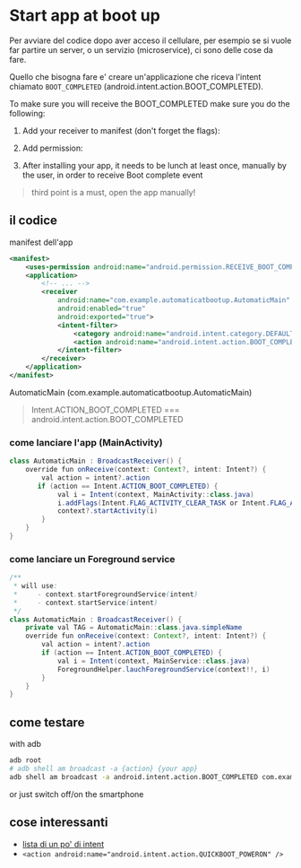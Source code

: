 # Start app at boot up

Per avviare del codice dopo aver acceso il cellulare, per esempio se si vuole far partire un server, o un servizio (microservice), ci sono delle cose da fare.

Quello che bisogna fare e' creare un'applicazione che riceva l'intent chiamato `BOOT_COMPLETED` (android.intent.action.BOOT_COMPLETED).

To make sure you will receive the BOOT_COMPLETED make sure you do the following:

1. Add your receiver to manifest (don't forget the flags):

    <receiver android:name="com.yourpacakge.BootReceiver" android:exported="true" android:enabled="true">
        <intent-filter>
            <category android:name="android.intent.category.DEFAULT"/>
            <action android:name="android.intent.action.BOOT_COMPLETED"/>
        </intent-filter>
    </receiver>

2. Add permission:

    <uses-permission android:name="android.permission.RECEIVE_BOOT_COMPLETED"/>

3. After installing your app, it needs to be lunch at least once, manually by the user, in order to receive Boot complete event

> third point is a must, open the app manually!

## il codice

manifest dell'app

```xml
<manifest>
    <uses-permission android:name="android.permission.RECEIVE_BOOT_COMPLETED" />
    <application>
        <!-- ... -->
        <receiver
            android:name="com.example.automaticatbootup.AutomaticMain"
            android:enabled="true"
            android:exported="true">
            <intent-filter>
                <category android:name="android.intent.category.DEFAULT"/>
                <action android:name="android.intent.action.BOOT_COMPLETED"/>
            </intent-filter>
        </receiver>
    </application>
</manifest>
```

AutomaticMain (com.example.automaticatbootup.AutomaticMain)

> Intent.ACTION_BOOT_COMPLETED === android.intent.action.BOOT_COMPLETED

### come lanciare l'app (MainActivity)

```java
class AutomaticMain : BroadcastReceiver() {
    override fun onReceive(context: Context?, intent: Intent?) {
        val action = intent?.action
       if (action == Intent.ACTION_BOOT_COMPLETED) {
            val i = Intent(context, MainActivity::class.java)
            i.addFlags(Intent.FLAG_ACTIVITY_CLEAR_TASK or Intent.FLAG_ACTIVITY_CLEAR_TOP or Intent.FLAG_ACTIVITY_NEW_TASK)
            context?.startActivity(i)
        }
    }
}
```

### come lanciare un Foreground service

```java
/**
 * will use:
 *     - context.startForegroundService(intent)
 *     - context.startService(intent)
 */
class AutomaticMain : BroadcastReceiver() {
    private val TAG = AutomaticMain::class.java.simpleName
    override fun onReceive(context: Context?, intent: Intent?) {
        val action = intent?.action
        if (action == Intent.ACTION_BOOT_COMPLETED) {
            val i = Intent(context, MainService::class.java)
            ForegroundHelper.lauchForegroundService(context!!, i)
        }
    }
}
```

## come testare

with adb

```bash
adb root
# adb shell am broadcast -a {action} {your app}
adb shell am broadcast -a android.intent.action.BOOT_COMPLETED com.example.automaticatbootup
```

or just switch off/on the smartphone

## cose interessanti

- [lista di un po' di intent](https://gist.github.com/pwittchen/1aba5f9a1f71d7770f76)
- `<action android:name="android.intent.action.QUICKBOOT_POWERON" />`
